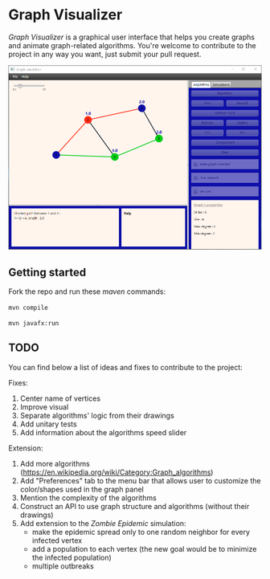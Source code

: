 # Graph Visualizer

_Graph Visualizer_ is a graphical user interface that helps you create graphs and animate graph-related algorithms.
You're welcome to contribute to the project in any way you want, just submit your pull request.

![](src/main/resources/graph_visualizer.png)

## Getting started

Fork the repo and run these _maven_ commands:

`mvn compile`

`mvn javafx:run`

## TODO

You can find below a list of ideas and fixes to contribute to the project:

Fixes:

1. Center name of vertices
2. Improve visual
3. Separate algorithms' logic from their drawings
4. Add unitary tests
5. Add information about the algorithms speed slider

Extension:

1. Add more algorithms (https://en.wikipedia.org/wiki/Category:Graph_algorithms)
2. Add "Preferences" tab to the menu bar that allows user to customize the color/shapes used in the graph panel
3. Mention the complexity of the algorithms
4. Construct an API to use graph structure and algorithms (without their drawings)
5. Add extension to the _Zombie Epidemic_ simulation:
    * make the epidemic spread only to one random neighbor for every infected vertex
    * add a population to each vertex (the new goal would be to minimize the infected population)
    * multiple outbreaks